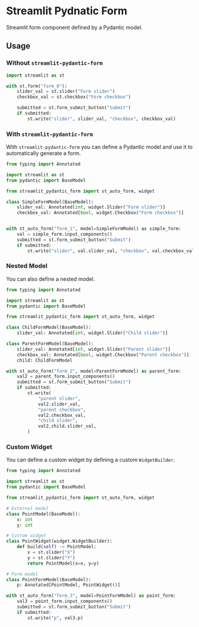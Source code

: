 # Streamlit Pydnatic Form

Streamlit form component defined by a Pydantic model.

## Usage

### Without `streamlit-pydantic-form`

```python
import streamlit as st

with st.form("form_0"):
    slider_val = st.slider("Form slider")
    checkbox_val = st.checkbox("Form checkbox")

    submitted = st.form_submit_button("Submit")
    if submitted:
        st.write("slider", slider_val, "checkbox", checkbox_val)
```

### With `streamlit-pydantic-form`

With `streamlit-pydantic-form` you can define a Pydantic model and use it to automatically generate a form.

```python
from typing import Annotated

import streamlit as st
from pydantic import BaseModel

from streamlit_pydantic_form import st_auto_form, widget

class SimpleFormModel(BaseModel):
    slider_val: Annotated[int, widget.Slider("Form slider")]
    checkbox_val: Annotated[bool, widget.Checkbox("Form checkbox")]


with st_auto_form("form_1", model=SimpleFormModel) as simple_form:
    val = simple_form.input_components()
    submitted = st.form_submit_button("Submit")
    if submitted:
        st.write("slider", val.slider_val, "checkbox", val.checkbox_val)
```

### Nested Model

You can also define a nested model.

```python
from typing import Annotated

import streamlit as st
from pydantic import BaseModel

from streamlit_pydantic_form import st_auto_form, widget

class ChildFormModel(BaseModel):
    slider_val: Annotated[int, widget.Slider("Child slider")]

class ParentFormModel(BaseModel):
    slider_val: Annotated[int, widget.Slider("Parent slider")]
    checkbox_val: Annotated[bool, widget.Checkbox("Parent checkbox")]
    child: ChildFormModel

with st_auto_form("form_2", model=ParentFormModel) as parent_form:
    val2 = parent_form.input_components()
    submitted = st.form_submit_button("Submit")
    if submitted:
        st.write(
            "parent slider",
            val2.slider_val,
            "parent checkbox",
            val2.checkbox_val,
            "child slider",
            val2.child.slider_val,
        )
```

### Custom Widget

You can define a custom widget by defining a custom `WidgetBuilder`.

```python
from typing import Annotated

import streamlit as st
from pydantic import BaseModel

from streamlit_pydantic_form import st_auto_form, widget

# External model
class PointModel(BaseModel):
    x: int
    y: int

# Custom widget
class PointWidget(widget.WidgetBuilder):
    def build(self) -> PointModel:
        x = st.slider("X")
        y = st.slider("Y")
        return PointModel(x=x, y=y)

# Form model
class PointFormModel(BaseModel):
    p: Annotated[PointModel, PointWidget()]

with st_auto_form("form_3", model=PointFormModel) as point_form:
    val3 = point_form.input_components()
    submitted = st.form_submit_button("Submit")
    if submitted:
        st.write("p", val3.p)
```
